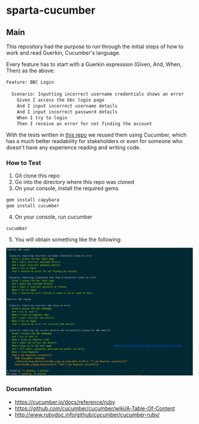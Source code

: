 # sparta-cucumber

## Main
This repository had the purpose to run through the initial steps of how to work and read Guerkin, Cucumber's language.

Every feature has to start with a Guerkin expression (Given, And, When, Then) as the above:

```
Feature: BBC Login

  Scenario: Inputting incorrect username credentials shows an error
    Given I access the bbc login page
    And I input incorrect username details
    And I input incorrect password details
    When I try to login
    Then I receive an error for not finding the account
```
With the tests written in [this repo](https://github.com/coding-sue-true/sparta-SDET-ui_testing-Capybara-POM) we reused them using Cucumber, which has a much better readability for stakeholders or even for someone who doesn't have any experience reading and writing code.

### How to Test
1. Git clone this repo
2. Go into the directory where this repo was cloned
3. On your console, install the required gems

```
gem install capybara
gem install cucumber
```
4. On your console, run cucumber

```
cucumber
```
5. You will obtain something like the following:

![Tests](/images/tests.png)


### Documentation
- https://cucumber.io/docs/reference/ruby
- https://github.com/cucumber/cucumber/wiki/A-Table-Of-Content
- http://www.rubydoc.info/github/cucumber/cucumber-ruby/
